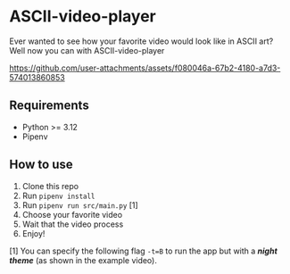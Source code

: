 # ASCII-video-player
Ever wanted to see how your favorite video would look like in ASCII art? Well now you can with ASCII-video-player

https://github.com/user-attachments/assets/f080046a-67b2-4180-a7d3-574013860853

## Requirements
* Python >= 3.12
* Pipenv

## How to use
1. Clone this repo
2. Run `pipenv install`
3. Run `pipenv run src/main.py` [1]
4. Choose your favorite video
5. Wait that the video process
6. Enjoy!

[1] You can specify the following flag `-t=B` to run the app but with a _**night theme**_ (as shown in the example video).
